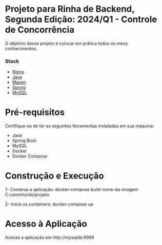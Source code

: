 # Projeto para Rinha de Backend, Segunda Edição: 2024/Q1 - Controle de Concorrência

O objetivo desse projeto é colocar em prática todos os meus conhecimentos.

### Stack
- [Nginx](https://www.nginx.com)
- [Java](https://www.java.com/pt-BR/)
- [Maven](https://www.maven.org/)
- [Spring](https://spring.io/)
- [MySQL](https://www.mysql.org)

# Pré-requisitos
Certifique-se de ter as seguintes ferramentas instaladas em sua máquina:

- Java
- Spring Boot
- MySQL
- Docker
- Docker Compose

# Construção e Execução

1- Construa a aplicação:
 docker-compose build nome-da-imagem C:caminho/do/projeto

2- Inicie os containers:
 docker-compose up

# Acesso à Aplicação
Acesse a aplicação em http://mysqldb:9999